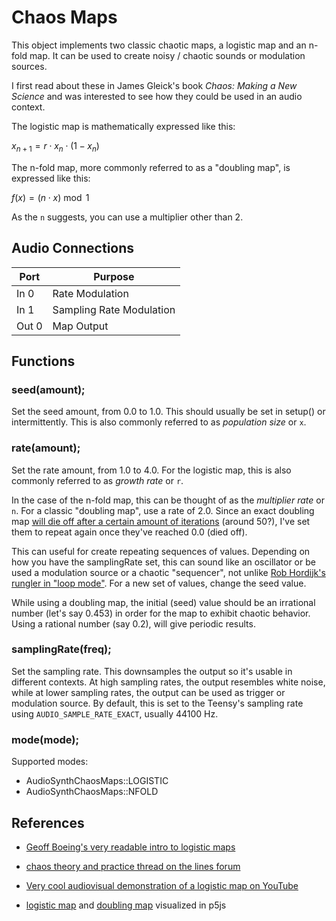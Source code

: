 # Chaos Maps

This object implements two classic chaotic maps, a logistic map and an n-fold map. It can be used to create noisy / chaotic sounds or modulation sources.

I first read about these in James Gleick's book *Chaos: Making a New Science* and was interested to see how they could be used in an audio context. 

The logistic map is mathematically expressed like this:

$x_{n+1} = r \cdot x_n \cdot (1 - x_n)$

The n-fold map, more commonly referred to as a "doubling map", is expressed like this:

$f(x) = (n \cdot x) \bmod 1$

As the ``n`` suggests, you can use a multiplier other than 2. 

## Audio Connections

| Port  | Purpose |
| ----- | ------- |
| In 0  | Rate Modulation  |
| In 1  | Sampling Rate Modulation  |
| Out 0  | Map Output  |

## Functions

### **seed**(amount);
Set the seed amount, from 0.0 to 1.0. This should usually be set in setup() or intermittently. This is also commonly referred to as *population size* or ``x``.

### **rate**(amount);
Set the rate amount, from 1.0 to 4.0. For the logistic map, this is also commonly referred to as *growth rate* or ``r``.  

In the case of the n-fold map, this can be thought of as the *multiplier rate* or ``n``. For a classic "doubling map", use a rate of 2.0. 
Since an exact doubling map [will die off after a certain amount of iterations](https://trinket.io/python3/0d5bf1c579) (around 50?), I've set them to repeat again once they've reached 0.0 (died off). 

This can useful for create repeating sequences of values. Depending on how you have the samplingRate set, this can sound like an oscillator or be used a modulation source or a chaotic "sequencer", not unlike [Rob Hordijk's rungler in "loop mode"](https://web.archive.org/web/20150311234517/http://casperelectronics.com/rungle-mods/). For a new set of values, change the seed value. 

While using a doubling map, the initial (seed) value should be an irrational number (let's say 0.453) in order for the map to exhibit chaotic behavior. Using a rational number (say 0.2), will give periodic results.

### **samplingRate**(freq);
Set the sampling rate. This downsamples the output so it's usable in different contexts. At high sampling rates, the output resembles white noise, while at lower sampling rates, the output can be used as trigger or modulation source. By default, this is set to the Teensy's sampling rate using ``AUDIO_SAMPLE_RATE_EXACT``, usually 44100 Hz.

### **mode**(mode);

Supported modes:
* AudioSynthChaosMaps::LOGISTIC
* AudioSynthChaosMaps::NFOLD

## References

* [Geoff Boeing's very readable intro to logistic maps](https://geoffboeing.com/2015/03/chaos-theory-logistic-map/)

* [chaos theory and practice thread on the lines forum](https://llllllll.co/t/chaos-theory-and-practice/63010/6)

* [Very cool audiovisual demonstration of a logistic map on YouTube](https://www.youtube.com/watch?v=lK5oqf8ROCo)

* [logistic map](https://editor.p5js.org/mattkuebrich/sketches/X0YJukvoU) and [doubling map](https://editor.p5js.org/mattkuebrich/sketches/ZQL43UFdk) visualized in p5js

